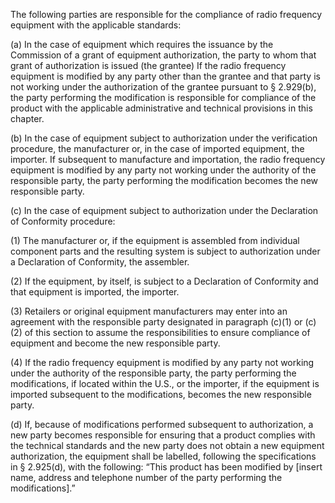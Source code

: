 The following parties are responsible for the compliance of radio frequency equipment with the applicable standards:
                

(a) In the case of equipment which requires the issuance by the Commission of a grant of equipment authorization, the party to whom that grant of authorization is issued (the grantee) If the radio frequency equipment is modified by any party other than the grantee and that party is not working under the authorization of the grantee pursuant to § 2.929(b), the party performing the modification is responsible for compliance of the product with the applicable administrative and technical provisions in this chapter.

(b) In the case of equipment subject to authorization under the verification procedure, the manufacturer or, in the case of imported equipment, the importer. If subsequent to manufacture and importation, the radio frequency equipment is modified by any party not working under the authority of the responsible party, the party performing the modification becomes the new responsible party.

(c) In the case of equipment subject to authorization under the Declaration of Conformity procedure:

(1) The manufacturer or, if the equipment is assembled from individual component parts and the resulting system is subject to authorization under a Declaration of Conformity, the assembler.

(2) If the equipment, by itself, is subject to a Declaration of Conformity and that equipment is imported, the importer.

(3) Retailers or original equipment manufacturers may enter into an agreement with the responsible party designated in paragraph (c)(1) or (c)(2) of this section to assume the responsibilities to ensure compliance of equipment and become the new responsible party.

(4) If the radio frequency equipment is modified by any party not working under the authority of the responsible party, the party performing the modifications, if located within the U.S., or the importer, if the equipment is imported subsequent to the modifications, becomes the new responsible party.

(d) If, because of modifications performed subsequent to authorization, a new party becomes responsible for ensuring that a product complies with the technical standards and the new party does not obtain a new equipment authorization, the equipment shall be labelled, following the specifications in § 2.925(d), with the following: “This product has been modified by [insert name, address and telephone number of the party performing the modifications].”

